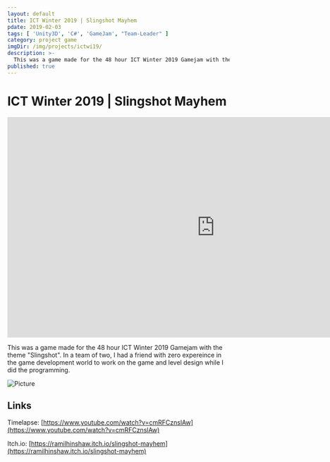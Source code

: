 ```yaml
---
layout: default
title: ICT Winter 2019 | Slingshot Mayhem
pdate: 2019-02-03
tags: [ 'Unity3D', 'C#', 'GameJam', "Team-Leader" ]
category: project game
imgDir: /img/projects/ictwi19/
description: >-
  This was a game made for the 48 hour ICT Winter 2019 Gamejam with the theme "Slingshot". In a team of two, I had a friend with zero expereince in the game development world to work on the game and level design while I did the programming.
published: true
---
```



ICT Winter 2019 | Slingshot Mayhem
================

<iframe width="940" height="500" src="https://www.youtube-nocookie.com/embed/cmRFCznslAw?rel=0&amp;showinfo=0" frameborder="0" allowfullscreen></iframe>
<div class="content-spacing"></div>


This was a game made for the 48 hour ICT Winter 2019 Gamejam with the theme "Slingshot". In a team of two, I had a friend with zero expereince in the game development world to work on the game and level design while I did the programming.



![Picture]( {{page.imgDir}}/1.png)

<div class="content-spacing"></div>

Links
-----

Timelapse: [https://www.youtube.com/watch?v=cmRFCznslAw](https://www.youtube.com/watch?v=cmRFCznslAw)

Itch.io: [https://ramilhinshaw.itch.io/slingshot-mayhem](https://ramilhinshaw.itch.io/slingshot-mayhem)
